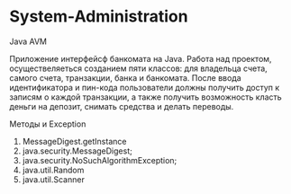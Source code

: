 # System-Administration
Java AVM

Приложение интерфейсф банкомата на Java. Работа над проектом, осуществеляеться созданием пяти классов: для владельца счета, самого счета, транзакции, банка и банкомата.
После ввода идентификатора и пин-кода пользователи должны получить доступ к записям о каждой транзакции, а также получить возможность класть деньги на депозит,
снимать средства и делать переводы.

Методы и Exception
1. MessageDigest.getInstance
2. java.security.MessageDigest;
3. java.security.NoSuchAlgorithmException;
4. java.util.Random
5. java.util.Scanner

